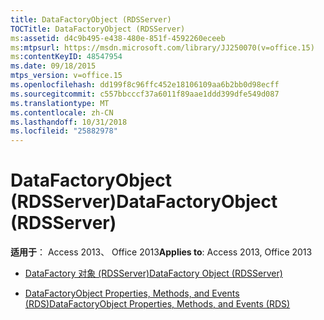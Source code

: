 ```yaml
---
title: DataFactoryObject (RDSServer)
TOCTitle: DataFactoryObject (RDSServer)
ms:assetid: d4c9b495-e438-480e-851f-4592260eceeb
ms:mtpsurl: https://msdn.microsoft.com/library/JJ250070(v=office.15)
ms:contentKeyID: 48547954
ms.date: 09/18/2015
mtps_version: v=office.15
ms.openlocfilehash: dd199f8c96ffc452e18106109aa6b2bb0d98ecff
ms.sourcegitcommit: c557bbcccf37a6011f89aae1ddd399dfe549d087
ms.translationtype: MT
ms.contentlocale: zh-CN
ms.lasthandoff: 10/31/2018
ms.locfileid: "25882978"
---
```

# <a name="datafactoryobject-rdsserver"></a><span data-ttu-id="07657-102">DataFactoryObject (RDSServer)</span><span class="sxs-lookup"><span data-stu-id="07657-102">DataFactoryObject (RDSServer)</span></span>


<span data-ttu-id="07657-103">**适用于**： Access 2013、 Office 2013</span><span class="sxs-lookup"><span data-stu-id="07657-103">**Applies to**: Access 2013, Office 2013</span></span>



  - [<span data-ttu-id="07657-104">DataFactory 对象 (RDSServer)</span><span class="sxs-lookup"><span data-stu-id="07657-104">DataFactory Object (RDSServer)</span></span>](datafactory-object-rdsserver.md)

  - [<span data-ttu-id="07657-105">DataFactoryObject Properties, Methods, and Events (RDS)</span><span class="sxs-lookup"><span data-stu-id="07657-105">DataFactoryObject Properties, Methods, and Events (RDS)</span></span>](datafactoryobject-properties-methods-and-events-rds.md)

